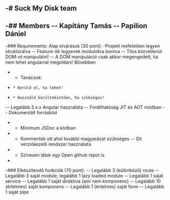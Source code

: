 -# Suck My Disk team
-
-## Members
-- Kapitány Tamás
-- Papilion Dániel
-
-### Requirements: Alap elvárások (30 pont):
-Projekt mefelelően legyen struktúrálva
-- Feature-ök legyenek modulokra bontva
-- Tilos közvetlenül DOM-ot manipulálni!
-- A DOM manipuláció csak akkor megengedett, ha nem lehet angularral megoldani! Bővebben
-   * Tanácsok:
-     * Kerüld el, ha lehet!
-     * Használd körültekintően, ha szükséges!
-- Legalább 5.x.x Angular használata
-- Fordíthatóság JIT és AOT módban
-- Dokumentált forráskód
-  * Minimum JSDoc a kódban
-  * Kommentek ott ahol további magyarázat szükséges
-- Git verziókezelő rendszer használata
-  * Szívesen látok egy Open github repot is
-  
-### Elkészítendő funkciók (70 pont):
-- Legalább 3 (különböző) route
-- Legalább 3 saját module, legalább 1 lazy loaded module
-- Legalább 1 saját service
-- Legalább 1 saját direktíva (ami nem komponens)
-- Legalább 10 (értelmes) saját komponens
-- Legalább 1 (értelmes) saját form
-- Legalább 1 saját pipe